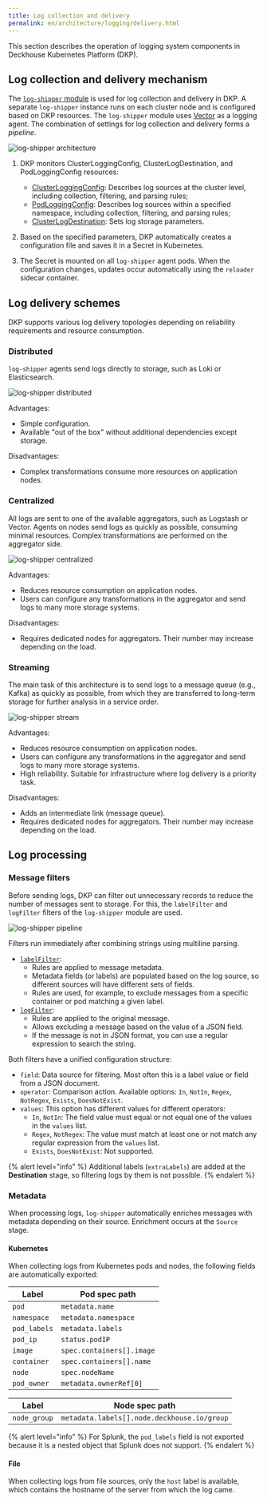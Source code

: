 ```yaml
---
title: Log collection and delivery
permalink: en/architecture/logging/delivery.html
---
```


This section describes the operation of logging system components in Deckhouse Kubernetes Platform (DKP).

## Log collection and delivery mechanism

The [`log-shipper` module](/modules/log-shipper/) is used for log collection and delivery in DKP.
A separate `log-shipper` instance runs on each cluster node and is configured based on DKP resources.
The `log-shipper` module uses [Vector](https://vector.dev/) as a logging agent.
The combination of settings for log collection and delivery forms a *pipeline*.

![log-shipper architecture](../../images/log-shipper/log_shipper_architecture.svg)

<!-- Source diagram: https://docs.google.com/drawings/d/1cOm5emdfPqWp9NT1UrB__TTL31lw7oCgh0VicQH-ouc/edit -->

1. DKP monitors ClusterLoggingConfig, ClusterLogDestination, and PodLoggingConfig resources:

   - [ClusterLoggingConfig](/modules/log-shipper/cr.html#clusterloggingconfig): Describes log sources at the cluster level,
     including collection, filtering, and parsing rules;
   - [PodLoggingConfig](/modules/log-shipper/cr.html#podloggingconfig): Describes log sources
     within a specified namespace, including collection, filtering, and parsing rules;
   - [ClusterLogDestination](/modules/log-shipper/cr.html#clusterlogdestination): Sets log storage parameters.

1. Based on the specified parameters, DKP automatically creates a configuration file and saves it in a Secret in Kubernetes.
1. The Secret is mounted on all `log-shipper` agent pods.
   When the configuration changes, updates occur automatically using the `reloader` sidecar container.

## Log delivery schemes

DKP supports various log delivery topologies
depending on reliability requirements and resource consumption.

### Distributed

`log-shipper` agents send logs directly to storage, such as Loki or Elasticsearch.

![log-shipper distributed](../../images/log-shipper/log_shipper_distributed.svg)

<!-- Source images: https://docs.google.com/drawings/d/1FFuPgpDHUGRdkMgpVWXxUXvfZTsasUhEh8XNz7JuCTQ/edit -->

Advantages:

- Simple configuration.
- Available "out of the box" without additional dependencies except storage.

Disadvantages:

- Complex transformations consume more resources on application nodes.

### Centralized

All logs are sent to one of the available aggregators, such as Logstash or Vector.
Agents on nodes send logs as quickly as possible, consuming minimal resources.
Complex transformations are performed on the aggregator side.

![log-shipper centralized](../../images/log-shipper/log_shipper_centralized.svg)

<!-- Source images: https://docs.google.com/drawings/d/1TL-YUBk0CKSJuKtRVV44M9bnYMq6G8FpNRjxGxfeAhQ/edit -->

Advantages:

- Reduces resource consumption on application nodes.
- Users can configure any transformations in the aggregator and send logs to many more storage systems.

Disadvantages:

- Requires dedicated nodes for aggregators. Their number may increase depending on the load.

### Streaming

The main task of this architecture is to send logs to a message queue (e.g., Kafka) as quickly as possible,
from which they are transferred to long-term storage for further analysis in a service order.

![log-shipper stream](../../images/log-shipper/log_shipper_stream.svg)

<!-- Source images: https://docs.google.com/drawings/d/1R7vbJPl93DZPdrkSWNGfUOh0sWEAKnCfGkXOvRvK3mQ/edit -->

Advantages:

- Reduces resource consumption on application nodes.
- Users can configure any transformations in the aggregator and send logs to many more storage systems.
- High reliability. Suitable for infrastructure where log delivery is a priority task.

Disadvantages:

- Adds an intermediate link (message queue).
- Requires dedicated nodes for aggregators. Their number may increase depending on the load.

## Log processing

### Message filters

Before sending logs, DKP can filter out unnecessary records
to reduce the number of messages sent to storage.
For this, the `labelFilter` and `logFilter` filters of the `log-shipper` module are used.

![log-shipper pipeline](../../images/log-shipper/log_shipper_pipeline.svg)

<!-- Source images: https://docs.google.com/drawings/d/1SnC29zf4Tse4vlW_wfzhggAeTDY2o9wx9nWAZa_A6RM/edit -->

Filters run immediately after combining strings using multiline parsing.

- [`labelFilter`](/modules/log-shipper/cr.html#clusterloggingconfig-v1alpha2-spec-labelfilter):
  - Rules are applied to message metadata.
  - Metadata fields (or labels) are populated based on the log source,
    so different sources will have different sets of fields.
  - Rules are used, for example, to exclude messages from a specific container or pod
    matching a given label.
- [`logFilter`](/modules/log-shipper/cr.html#clusterloggingconfig-v1alpha2-spec-logfilter):
  - Rules are applied to the original message.
  - Allows excluding a message based on the value of a JSON field.
  - If the message is not in JSON format, you can use a regular expression to search the string.

Both filters have a unified configuration structure:

- `field`: Data source for filtering. Most often this is a label value or field from a JSON document.
- `operator`: Comparison action. Available options: `In`, `NotIn`, `Regex`, `NotRegex`, `Exists`, `DoesNotExist`.
- `values`: This option has different values for different operators:
  - `In`, `NotIn`: The field value must equal or not equal one of the values in the `values` list.
  - `Regex`, `NotRegex`: The value must match at least one
    or not match any regular expression from the `values` list.
  - `Exists`, `DoesNotExist`: Not supported.

{% alert level="info" %}
Additional labels (`extraLabels`) are added at the **Destination** stage, so filtering logs by them is not possible.
{% endalert %}

### Metadata

When processing logs, `log-shipper` automatically enriches messages with metadata depending on their source.
Enrichment occurs at the `Source` stage.

#### Kubernetes

When collecting logs from Kubernetes pods and nodes, the following fields are automatically exported:

| Label        | Pod spec path             |
|--------------|---------------------------|
| `pod`        | `metadata.name`           |
| `namespace`  | `metadata.namespace`      |
| `pod_labels` | `metadata.labels`         |
| `pod_ip`     | `status.podIP`            |
| `image`      | `spec.containers[].image` |
| `container`  | `spec.containers[].name`  |
| `node`       | `spec.nodeName`           |
| `pod_owner`  | `metadata.ownerRef[0]`    |

| Label        | Node spec path                              |
|--------------|---------------------------------------------|
| `node_group` | `metadata.labels[].node.deckhouse.io/group` |

{% alert level="info" %}
For Splunk, the `pod_labels` field is not exported because it is a nested object that Splunk does not support.
{% endalert %}

#### File

When collecting logs from file sources, only the `host` label is available,
which contains the hostname of the server from which the log came.
